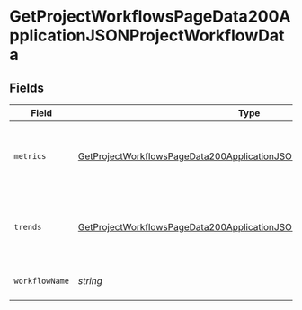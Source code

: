 # GetProjectWorkflowsPageData200ApplicationJSONProjectWorkflowData


## Fields

| Field                                                                                                                                                                         | Type                                                                                                                                                                          | Required                                                                                                                                                                      | Description                                                                                                                                                                   | Example                                                                                                                                                                       |
| ----------------------------------------------------------------------------------------------------------------------------------------------------------------------------- | ----------------------------------------------------------------------------------------------------------------------------------------------------------------------------- | ----------------------------------------------------------------------------------------------------------------------------------------------------------------------------- | ----------------------------------------------------------------------------------------------------------------------------------------------------------------------------- | ----------------------------------------------------------------------------------------------------------------------------------------------------------------------------- |
| `metrics`                                                                                                                                                                     | [GetProjectWorkflowsPageData200ApplicationJSONProjectWorkflowDataMetrics](../../models/operations/getprojectworkflowspagedata200applicationjsonprojectworkflowdatametrics.md) | :heavy_check_mark:                                                                                                                                                            | Metrics aggregated across a workflow or branchfor a project.                                                                                                                  |                                                                                                                                                                               |
| `trends`                                                                                                                                                                      | [GetProjectWorkflowsPageData200ApplicationJSONProjectWorkflowDataTrends](../../models/operations/getprojectworkflowspagedata200applicationjsonprojectworkflowdatatrends.md)   | :heavy_check_mark:                                                                                                                                                            | Trends aggregated across a workflow or branch for a project.                                                                                                                  |                                                                                                                                                                               |
| `workflowName`                                                                                                                                                                | *string*                                                                                                                                                                      | :heavy_check_mark:                                                                                                                                                            | The name of the workflow.                                                                                                                                                     | build-and-test                                                                                                                                                                |